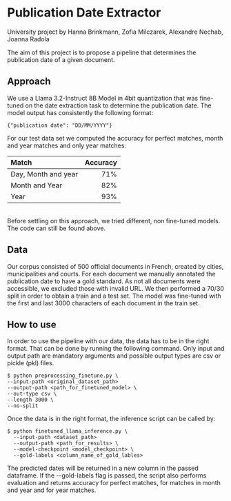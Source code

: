 # Publication Date Extractor

University project by Hanna Brinkmann, Zofia Milczarek, Alexandre Nechab, Joanna Radola

The aim of this project is to propose a pipeline that determines the publication date of a given document. 

## Approach
We use a Llama 3.2-Instruct 8B Model in 4bit quantization that was fine-tuned on the date extraction task to determine the publication date. The model output has consistently the following format:
~~~
{"publication date": "DD/MM/YYYY"}
~~~
For our test data set we computed the accuracy for perfect matches, month and year matches and only year matches: 

|Match              |Accuracy|
|:------------------|-------:|
|Day, Month and year|71%     |
| Month and Year    |  82%   |
| Year              | 93%    |

<br>
Before settling on this approach, we tried different, non fine-tuned models. The code can still be found above.

## Data

Our corpus consisted of 500 official documents in French, created by cities, municipalities and courts. For each document we manually annotated the publication date to have a gold standard. As not all documents were accessible, we excluded those with invalid URL. We then performed a 70/30 split in order to obtain a train and a test set. The model was fine-tuned with the first and last 3000 characters of each document in the train set. 

## How to use

In order to use the pipeline with our data, the data has to be in the right format. That can be done by running the following command. Only input and output path are mandatory arguments and possible output types are csv or pickle (pkl) files. <br>   
~~~
$ python preprocessing_finetune.py \
--input-path <original_dataset_path>
--output-path <path_for_finetuned_model> \
--out-type csv \
--length 3000 \
--no-split
~~~

Once the data is in the right format, the inference script can be called by: <br>
~~~
$ python finetuned_llama_inference.py \ 
  --input-path <dataset_path>
  --output-path <path_for_results> \
  --model-checkpoint <model_checkpoint> \
  --gold-labels <column_name_of_gold_lables>
~~~

The predicted dates will be returned in a new column in the passed dataframe. If the --gold-labels flag is passed, the script also performs evaluation and returns accuracy for perfect matches, for matches in month and year and for year matches.
